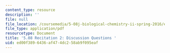 ```yaml
---
content_type: resource
description: ''
file: null
file_location: /coursemedia/5-08j-biological-chemistry-ii-spring-2016/ed00f3896436af474dc258ab9f095eaf_MIT5_08jS16r2_questions.pdf
file_type: application/pdf
resourcetype: Document
title: '5.08 Recitation 2: Discussion Questions '
uid: ed00f389-6436-af47-4dc2-58ab9f095eaf
---
```

